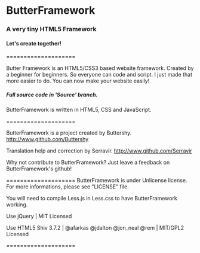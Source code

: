 
# ButterFramework

### A very tiny HTML5 Framework

#### Let's create together!

====================

Butter Framework is an HTML5/CSS3 based website framework. Created by a beginner for beginners.
So everyone can code and script. I just made that more easier to do.
You can now make your website easily!

##### Full source code in 'Source' branch.

ButterFramework is written in HTML5, CSS and JavaScript.

====================

ButterFramework is a project created by Buttershy.
http://www.github.com/Buttershy

Translation help and correction by Serravir.
http://www.github.com/Serravir

Why not contribute to ButterFramework? Just leave a feedback on ButterFramework's github!

====================
ButterFramework is under Unlicense license. For more informations, please see "LICENSE" file.

You will need to compile Less.js in Less.css to have ButterFramework working.

Use jQuery | MIT Licensed

Use HTML5 Shiv 3.7.2 | @afarkas @jdalton @jon_neal @rem | MIT/GPL2 Licensed

====================
